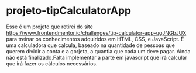 # projeto-tipCalculatorApp
Esse é um projeto que retirei do site https://www.frontendmentor.io/challenges/tip-calculator-app-ugJNGbJUX para treinar os conhecimentos adquiridos em HTML, CSS, e JavaScript.
É uma calculadora que calcula, baseado na quantidade de pessoas que querem dividir a conta e a gorjeta, a quantia que cada um deve pagar.
Ainda não está finalizado.Falta implementar a parte em javascript que irá calcular que irá fazer os cálculos necessários.
